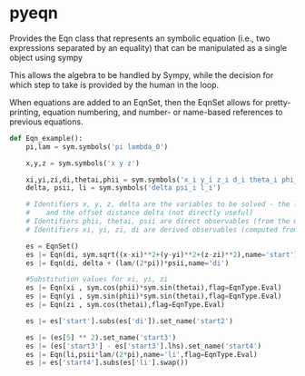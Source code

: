 # pyeqn

Provides the Eqn class that represents an symbolic equation (i.e., two expressions separated by an equality) that can be manipulated as a single object using sympy

This allows the algebra to be handled by Sympy, while the decision for which step to take is provided by the human in the loop. 

When equations are added to an EqnSet, then the EqnSet allows for pretty-printing, equation numbering, and number- or name-based references to previous equations. 

```python
def Eqn_example():
	pi,lam = sym.symbols('pi lambda_0')

	x,y,z = sym.symbols('x y z')

	xi,yi,zi,di,thetai,phii = sym.symbols('x_i y_i z_i d_i theta_i phi_i')
	delta, psii, li = sym.symbols('delta psi_i l_i')

	# Identifiers x, y, z, delta are the variables to be solved - the location of the phase center, 
	#    and the offset distance delta (not directly useful)
	# Identifiers phii, thetai, psii are direct observables (from the measured/simulated data) for each observation
	# Identifiers xi, yi, zi, di are derived observables (computed from the direct observations)

	es = EqnSet()
	es |= Eqn(di, sym.sqrt((x-xi)**2+(y-yi)**2+(z-zi)**2),name='start')
	es |= Eqn(di, delta + (lam/(2*pi))*psii,name='di')

	#Substitution values for xi, yi, zi
	es |= Eqn(xi , sym.cos(phii)*sym.sin(thetai),flag=EqnType.Eval)
	es |= Eqn(yi , sym.sin(phii)*sym.sin(thetai),flag=EqnType.Eval)
	es |= Eqn(zi , sym.cos(thetai),flag=EqnType.Eval)

	es |= es['start'].subs(es['di']).set_name('start2')

	es |= (es[5] ** 2).set_name('start3')
	es |= (es['start3'] - es['start3'].lhs).set_name('start4')
	es |= Eqn(li,psii*lam/(2*pi),name='li',flag=EqnType.Eval)
	es |= es['start4'].subs(es['li'].swap())
```

